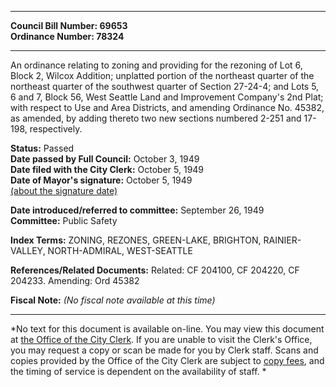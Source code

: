* * * * *  
  
**Council Bill Number: [](#h0)[](#h2)69653**   
**Ordinance Number: 78324**  
  
* * * * *  
  
An ordinance relating to zoning and providing for the rezoning of Lot 6, Block 2, Wilcox Addition; unplatted portion of the northeast quarter of the northeast quarter of the southwest quarter of Section 27-24-4; and Lots 5, 6 and 7, Block 56, West Seattle Land and Improvement Company's 2nd Plat; with respect to Use and Area Districts, and amending Ordinance No. 45382, as amended, by adding thereto two new sections numbered 2-251 and 17-198, respectively.  
  
**Status:** Passed   
**Date passed by Full Council:** October 3, 1949   
**Date filed with the City Clerk:** October 5, 1949   
**Date of Mayor's signature:** October 5, 1949   
[(about the signature date)](/~public/approvaldate.htm)   
  
  
**Date introduced/referred to committee:** September 26, 1949   
**Committee:** Public Safety   
  
**Index Terms:** ZONING, REZONES, GREEN-LAKE, BRIGHTON, RAINIER-VALLEY, NORTH-ADMIRAL, WEST-SEATTLE  
  
**References/Related Documents:** Related: CF 204100, CF 204220, CF 204233. Amending: Ord 45382  
  
**Fiscal Note:** *(No fiscal note available at this time)*  
  
* * * * *  
  
*No text for this document is available on-line. You may view this document at [the Office of the City Clerk](http://www.seattle.gov/leg/clerk/contactUs.htm). If you are unable to visit the Clerk's Office, you may request a copy or scan be made for you by Clerk staff. Scans and copies provided by the Office of the City Clerk are subject to [copy fees](http://clerk.seattle.gov/~public/clerkfees.htm), and the timing of service is dependent on the availability of staff. *  
  
  
